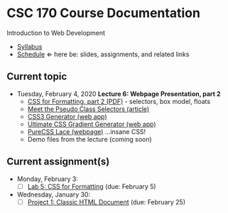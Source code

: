 # CSC 170 Course Documentation
Introduction to Web Development

- [Syllabus](syllabus.md)
- [Schedule](schedule.md)   &lArr; here be: slides, assignments, and related links

## Current topic

- Tuesday, February 4, 2020 **Lecture 6: Webpage Presentation, part 2**
  - [CSS for Formatting, part 2 (PDF)](06-web-presentation2/selctors-box-model-floats.pdf) - selectors, box model, floats
  - [Meet the Pseudo Class Selectors (article)](https://css-tricks.com/pseudo-class-selectors/)
  - [CSS3 Generator (web app)](http://css3generator.com/)
  - [Ultimate CSS Gradient Generator (web app)](https://www.colorzilla.com/gradient-editor/)
  - [PureCSS Lace (webpage)](https://diana-adrianne.com/purecss-lace/) ...insane CSS!
  - Demo files from the lecture (coming soon)

## Current assignment(s)

- Monday, February 3:
  - [ ] [Lab 5: CSS for Formatting](lab05-css-for-formatting1/instructions.md) (due: February 5)
- Wednesday, January 30:
  - [ ] [Project 1: Classic HTML Document](project01-classic-html-document/instructions.md) (due: February 25)
